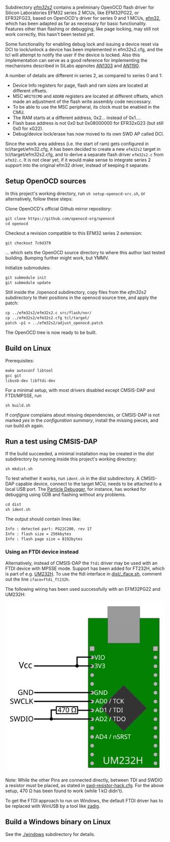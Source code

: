 Subdirectory _[efm32s2]_ contains a preliminary OpenOCD flash driver for Silicon Laboratories EFM32 series 2 MCUs, like EFM32PG22,
or EFR32FG23, based on OpenOCD's driver for series 0 and 1 MCUs, [efm32][efm32c],
which has been adapted as far as necessary for basic functionality.
Features other than flashing or debugging, like page locking,
may still not work correctly, this hasn't been tested yet.

Some functionality for enabling debug lock and issuing a device reset via DCI to lock/unlock a device
has been implemented in efm32s2.cfg, and the tcl will attempt to notify the user if the device is locked.
Also this implementation can serve as a good reference for implementing the mechanisms described in SiLabs
appnotes [AN1303] and [AN1190].

[efm32s2]: ./efm32s2
[efm32c]: https://github.com/openocd-org/openocd/blob/1c22c5a82b248b7209fdc904e733b9fa29307c48/src/flash/nor/efm32.c
[AN1190]: https://www.silabs.com/documents/public/application-notes/an1190-efr32-secure-debug.pdf
[AN1303]: https://www.silabs.com/documents/public/application-notes/an1303-efr32-dci-swd-programming.pdf

A number of details are different in series 2, as compared to series 0 and 1:

-	Device Info registers for page, flash and ram sizes are located at different offsets.
-	MSC `WRITECMD` and `ADDRB` registers are located at different offsets,
	which made an adjustment of the flash write assembly code neccessary.
-	To be able to use the MSC peripheral, its clock must be enabled in the CMU.
-	The RAM starts at a different address, 0x2... instead of 0x1....
-	Flash base address is not 0x0 but 0x08000000 for EFR32xG23 (but still 0x0 for xG22).
-	Debug/device lock/erase has now moved to its own SWD AP called DCI.

Since the work area address (i.e. the start of ram) gets configured in tcl/target/efm32.cfg,
it has been decided to create a new `efm32s2` target in tcl/target/efm32s2.cfg,
and to derive a separate flash driver `efm32s2.c` from `efm32.c`.
It is not clear yet, if it would make sense to integrate series 2 support into the original efm32 driver,
instead of keeping it separate.

[EFM32PG22]: https://www.silabs.com/mcu/32-bit/efm32pg22-series-2


## Setup OpenOCD sources

In this project's working directory, run `sh setup-openocd-src.sh`,
or alternatively, follow these steps:

Clone OpenOCD's official Github mirror repository:

	git clone https://github.com/openocd-org/openocd
	cd openocd

Checkout a revision compatible to this EFM32 series 2 extension:

	git checkout 7c6d379

... which sets the OpenOCD source directory to where this author last tested building. Bumping further might work, but YMMV.

Initialize submodules:

	git submodule init
	git submodule update

Still inside the ./openocd subdirectory,
copy files from the _efm32s2_ subdirectory to their positions in the openocd source tree,
and apply the patch:

	cp ../efm32s2/efm32s2.c src/flash/nor/
	cp ../efm32s2/efm32s2.cfg tcl/target/
	patch -p1 < ../efm32s2/adjust_openocd.patch

The OpenOCD tree is now ready to be built.


## Build on Linux

Prerequisites:

	make autoconf libtool
	gcc git
	libusb-dev libftdi-dev

For a minimal setup, with most drivers disabled except CMSIS-DAP and FTDI/MPSSE,
run

	sh build.sh

If _configure_ complains about missing dependencies,
or CMSIS-DAP is not marked _yes_ in the _configuration summary_,
install the missing pieces, and run build.sh again.


## Run a test using CMSIS-DAP

If the build succeeded,
a minimal installation may be created in the _dist_ subdirectory
by running inside this project's working directory:

	sh mkdist.sh

To test whether it works, run `ident.sh` in the dist subdirectory.
A CMSIS-DAP capable device,
connect to the target MCU,
needs to be attached to a local USB port.
The [Particle Debugger], for instance,
has worked for debugging using GDB
and flashing without any problems.

	cd dist
	sh ident.sh

The output should contain lines like:

	Info : detected part: PG22C200, rev 17
	Info : flash size = 256kbytes
	Info : flash page size = 8192bytes

[Particle Debugger]: https://docs.particle.io/datasheets/accessories/debugger/


### Using an FTDI device instead

Alternatively, instead of CMSIS-DAP the `ftdi` driver may be used with an FTDI device with MPSSE mode.
Support has been added for FT232H,
which is part of e.g. [UM232H].
To use the ftdi interface in [dist/_iface.sh],
comment out the line `iface=ftdi_ft232h`.

The following wiring has been used successfully with an EFM32PG22 and UM232H:

![](um232h.svg)

Note: While the other Pins are connected directly,
between TDI and SWDIO a resistor must be placed,
as stated in [swd-resistor-hack.cfg].
For the above setup, 470 Ω has been found to work (while 1 kΩ didn't).

To get the FTDI approach to run on Windows,
the default FTDI driver has to be replaced with WinUSB by a tool like [zadig].

[UM232H]: https://ftdichip.com/wp-content/uploads/2020/07/DS_UM232H.pdf#page=10
[dist/_iface.sh]: dist/_iface.sh
[swd-resistor-hack.cfg]: https://github.com/openocd-org/openocd/tree/master/tcl/interface/ftdi/swd-resistor-hack.cfg 
[zadig]: https://github.com/pbatard/libwdi/releases

## Build a Windows binary on Linux

See the [./windows](./windows) subdirectory for details.
